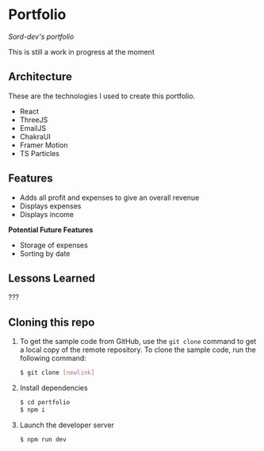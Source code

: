 # Portfolio

*Sord-dev's portfolio*

This is still a work in progress at the moment

## Architecture
These are the technologies I used to create this portfolio.

 - React
 - ThreeJS
 - EmailJS
 - ChakraUI
 - Framer Motion
 - TS Particles

## Features

 - Adds all profit and expenses to give an overall revenue
 - Displays expenses
 - Displays income
 
**Potential Future Features**
 - Storage of expenses 
 - Sorting by date

## Lessons Learned
???


## Cloning this repo

1.  To get the sample code from GitHub, use the  `git clone`  command to get a local copy of the remote repository. To clone the sample code, run the following command:
    
    ```bash
    $ git clone [newlink]
    ```

    
2.  Install dependencies
    ``` bash 
    $ cd portfolio
    $ npm i
	```

3.  Launch the developer server
    ``` bash 
    $ npm run dev
	```